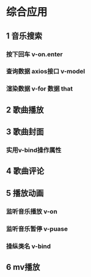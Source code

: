 # 综合应用

## 1 音乐搜索

### 按下回车 v-on.enter

### 查询数据 axios接口 v-model

### 渲染数据 v-for 数据 that

## 2 歌曲播放

## 3 歌曲封面

### 实用v-bind操作属性

## 4 歌曲评论

## 5 播放动画
### 监听音乐播放 v-on
### 监听音乐暂停 v-puase
### 操纵类名 v-bind
## 6 mv播放
